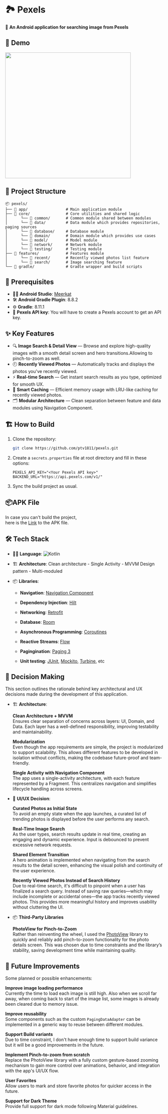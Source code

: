 🏞️ Pexels
=============

🎯 **An Android application for searching image from Pexels**

🎥 Demo
--------------
<img src="assets/pexels_demo.gif" height="400" />

📁 Project Structure
--------------------

```
📦 pexels/
├── 📂 app/                 # Main application module
├── 📂 core/                # Core utilities and shared logic
│      └── 📂 common/       # Common module shared between modules
│      └── 📂 data/         # Data module which provides repositories, paging sources
│      └── 📂 database/     # Database module
│      └── 📂 domain/       # Domain module which provides use cases
│      └── 📂 model/        # Model module
│      └── 📂 network/      # Network module
│      └── 📂 testing/      # Testing module
├── 📂 features/            # Features module
│      └── 📂 recent/       # Recently viewed photos list feature
│      └── 📂 search/       # Image searching feature
└── 📂 gradle/              # Gradle wrapper and build scripts

```

🔧 Prerequisites
--------------

- 🧑‍💻 **Android Studio**: [Meerkat](https://developer.android.com/studio)
- 🛠️ **Android Gradle Plugin**: 8.8.2
- ⚙️ **Gradle**: 8.11.1
- 🔑 **Pexels API key**: You will have to create a Pexels account to get an API key.

✨ Key Features
--------------

- 🔍 **Image Search & Detail View** — Browse and explore high-quality images with a smooth detail
  screen and hero transitions.Allowing to pinch-to-zoom as well.
- 🕘 **Recently Viewed Photos** — Automatically tracks and displays the photos you've recently
  viewed.
- ⚡ **Real-time Search** — Get instant search results as you type, optimized for smooth UX.
- 🧠 **Smart Caching** — Efficient memory usage with LRU-like caching for recently viewed photos.
- 🗂️ **Modular Architecture** — Clean separation between feature and data modules using Navigation
  Component.

🏗️ How to Build
--------------

1. Clone the repository:
   ```bash
   git clone https://github.com/ptv1811/pexels.git
   ```

2. Create a `secrets.properties` file at root directory and fill in these options:
    ```
    PEXELS_API_KEY="<Your Pexels API key>"
    BACKEND_URL="https://api.pexels.com/v1/"
    ```

3. Sync the build project as usual.

📦APK File
--------------

In case you can't build the project, \
here is the [Link](https://drive.google.com/drive/folders/1pJDnJhmilbcbeNv4MVovF74m14VzFk7q?usp=drive_link) to the APK file.

🛠️ Tech Stack
--------------

- 🧑‍💻 **Language**: ![Kotlin](https://img.shields.io/badge/Kotlin-2.1.20-blue?logo=kotlin&logoColor=white)

- 🏗️ **Architecture**: Clean architecture - Single Activity - MVVM Design pattern - Multi-moduled

- 📦 **Libraries**:

    - **Navigation**: [Navigation Component](https://developer.android.com/guide/navigation)

    - **Dependency Injection**: [Hilt](https://dagger.dev/hilt/)

    - **Networking**: [Retrofit](https://square.github.io/retrofit/)

    - **Database**: [Room](https://developer.android.com/jetpack/androidx/releases/room)

    - **Asynchronous Programming**: [Coroutines](https://kotlinlang.org/docs/coroutines-overview.html)

    - **Reactive Streams**: [Flow](https://kotlinlang.org/docs/flow.html)

    - **Pagingination**: [Paging 3](https://developer.android.com/topic/libraries/architecture/paging/v3-overview)

    - **Unit testing**: [JUnit](https://junit.org/junit4/), [Mockito](https://site.mockito.org/), [Turbine](https://code.cash.app/flow-testing-with-turbine),
      etc

🧠 Decision Making
-------------
This section outlines the rationale behind key architectural and UX decisions made during the
development of this application.

- 🏗️ **Architecture**:

  **Clean Architecture + MVVM** \
  Ensures clear separation of concerns across layers: UI, Domain, and Data. Each layer has a
  well-defined responsibility, improving testability and maintainability.

  **Modularization** \
  Even though the app requirements are simple, the project is modularized to support scalability.
  This allows different features to be developed in isolation without conflicts, making the codebase
  future-proof and team-friendly.

  **Single Activity with Navigation Component** \
  The app uses a single-activity architecture, with each feature represented by a Fragment. This
  centralizes navigation and simplifies lifecycle handling across screens.

- 🎨 **UI/UX Decision**:

  **Curated Photos as Initial State** \
  To avoid an empty state when the app launches, a curated list of trending photos is displayed
  before the user performs any search.

  **Real-Time Image Search** \
  As the user types, search results update in real time, creating an engaging and dynamic
  experience. Input is debounced to prevent excessive network requests.

  **Shared Element Transition** \
  A hero animation is implemented when navigating from the search results to the detail screen,
  enhancing the visual polish and continuity of the user experience.

  **Recently Viewed Photos Instead of Search History** \
  Due to real-time search, it's difficult to pinpoint when a user has finalized a search query.
  Instead of saving raw queries—which may include incomplete or accidental ones—the app tracks
  recently viewed photos. This provides more meaningful history and improves usability without
  cluttering the UI.

- 📦 **Third-Party Libraries**

  **PhotoView for Pinch-to-Zoom** \
  Rather than reinventing the wheel, I used
  the [PhotoView](https://github.com/GetStream/photoview-android) library to quickly and reliably
  add pinch-to-zoom functionality for the photo details screen. This was chosen due to time
  constraints and the library’s stability, saving development time while maintaining quality.

🚀 Future Improvements
---------------
Some planned or possible enhancements:

**Improve image loading performance** \
Currently the time to load each image is still high. Also when we scroll far away, when coming back to start of the image list, some images is already been cleared due to memory issue.

**Improve reusability** \
Some components such as the custom `PagingDataAdapter` can be implemented in a generic way to reuse between different modules.

**Support Build variants** \
Due to time constraint, I don't have enough time to support build variance but it will be a good
improvements in the future.

**Implement Pinch-to-zoom from scratch** \
Replace the PhotoView library with a fully custom gesture-based zooming mechanism to gain more
control over animations, behavior, and integration with the app's UI/UX flow.

**User Favorites** \
Allow users to mark and store favorite photos for quicker access in the future.

**Support for Dark Theme**  
Provide full support for dark mode following Material guidelines.
